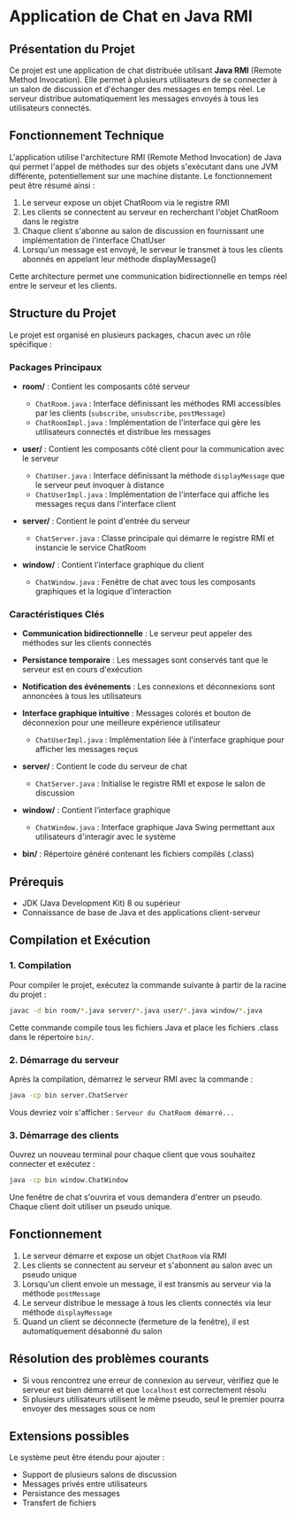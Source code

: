 # Application de Chat en Java RMI

## Présentation du Projet

Ce projet est une application de chat distribuée utilisant **Java RMI** (Remote Method Invocation). Elle permet à plusieurs utilisateurs de se connecter à un salon de discussion et d'échanger des messages en temps réel. Le serveur distribue automatiquement les messages envoyés à tous les utilisateurs connectés.

## Fonctionnement Technique

L'application utilise l'architecture RMI (Remote Method Invocation) de Java qui permet l'appel de méthodes sur des objets s'exécutant dans une JVM différente, potentiellement sur une machine distante. Le fonctionnement peut être résumé ainsi :

1. Le serveur expose un objet ChatRoom via le registre RMI
2. Les clients se connectent au serveur en recherchant l'objet ChatRoom dans le registre
3. Chaque client s'abonne au salon de discussion en fournissant une implémentation de l'interface ChatUser
4. Lorsqu'un message est envoyé, le serveur le transmet à tous les clients abonnés en appelant leur méthode displayMessage()

Cette architecture permet une communication bidirectionnelle en temps réel entre le serveur et les clients.

## Structure du Projet

Le projet est organisé en plusieurs packages, chacun avec un rôle spécifique :

### Packages Principaux

- **room/** : Contient les composants côté serveur
  - `ChatRoom.java` : Interface définissant les méthodes RMI accessibles par les clients (`subscribe`, `unsubscribe`, `postMessage`)
  - `ChatRoomImpl.java` : Implémentation de l'interface qui gère les utilisateurs connectés et distribue les messages

- **user/** : Contient les composants côté client pour la communication avec le serveur
  - `ChatUser.java` : Interface définissant la méthode `displayMessage` que le serveur peut invoquer à distance
  - `ChatUserImpl.java` : Implémentation de l'interface qui affiche les messages reçus dans l'interface client

- **server/** : Contient le point d'entrée du serveur
  - `ChatServer.java` : Classe principale qui démarre le registre RMI et instancie le service ChatRoom

- **window/** : Contient l'interface graphique du client
  - `ChatWindow.java` : Fenêtre de chat avec tous les composants graphiques et la logique d'interaction

### Caractéristiques Clés

- **Communication bidirectionnelle** : Le serveur peut appeler des méthodes sur les clients connectés
- **Persistance temporaire** : Les messages sont conservés tant que le serveur est en cours d'exécution
- **Notification des événements** : Les connexions et déconnexions sont annoncées à tous les utilisateurs
- **Interface graphique intuitive** : Messages colorés et bouton de déconnexion pour une meilleure expérience utilisateur
  - `ChatUserImpl.java` : Implémentation liée à l'interface graphique pour afficher les messages reçus

- **server/** : Contient le code du serveur de chat
  - `ChatServer.java` : Initialise le registre RMI et expose le salon de discussion

- **window/** : Contient l'interface graphique
  - `ChatWindow.java` : Interface graphique Java Swing permettant aux utilisateurs d'interagir avec le système

- **bin/** : Répertoire généré contenant les fichiers compilés (.class)

## Prérequis

- JDK (Java Development Kit) 8 ou supérieur
- Connaissance de base de Java et des applications client-serveur

## Compilation et Exécution

### 1. Compilation

Pour compiler le projet, exécutez la commande suivante à partir de la racine du projet :

```bash
javac -d bin room/*.java server/*.java user/*.java window/*.java
```

Cette commande compile tous les fichiers Java et place les fichiers .class dans le répertoire `bin/`.

### 2. Démarrage du serveur

Après la compilation, démarrez le serveur RMI avec la commande :

```bash
java -cp bin server.ChatServer
```

Vous devriez voir s'afficher : `Serveur du ChatRoom démarré...`

### 3. Démarrage des clients

Ouvrez un nouveau terminal pour chaque client que vous souhaitez connecter et exécutez :

```bash
java -cp bin window.ChatWindow
```

Une fenêtre de chat s'ouvrira et vous demandera d'entrer un pseudo. Chaque client doit utiliser un pseudo unique.

## Fonctionnement

1. Le serveur démarre et expose un objet `ChatRoom` via RMI
2. Les clients se connectent au serveur et s'abonnent au salon avec un pseudo unique
3. Lorsqu'un client envoie un message, il est transmis au serveur via la méthode `postMessage`
4. Le serveur distribue le message à tous les clients connectés via leur méthode `displayMessage`
5. Quand un client se déconnecte (fermeture de la fenêtre), il est automatiquement désabonné du salon

## Résolution des problèmes courants

- Si vous rencontrez une erreur de connexion au serveur, vérifiez que le serveur est bien démarré et que `localhost` est correctement résolu
- Si plusieurs utilisateurs utilisent le même pseudo, seul le premier pourra envoyer des messages sous ce nom

## Extensions possibles

Le système peut être étendu pour ajouter :
- Support de plusieurs salons de discussion
- Messages privés entre utilisateurs
- Persistance des messages
- Transfert de fichiers
